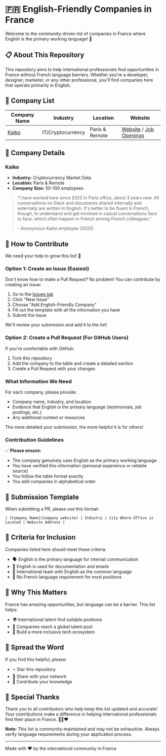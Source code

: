 # 🇫🇷 English-Friendly Companies in France

Welcome to the community-driven list of companies in France where English is the primary working language! 🚀

## 📋 About This Repository

This repository aims to help international professionals find opportunities in France without French language barriers. Whether you're a developer, designer, marketer, or any other professional, you'll find companies here that operate primarily in English.

## 🏢 Company List

| Company Name | Industry | Location | Website |
|-------------|----------|----------|---------|
| [Kaiko](#kaiko) | IT/Cryptocurrency | Paris & Remote | [Website](https://www.kaiko.com/) / [Job Openings](https://jobs.eu.lever.co/kaiko) |

## 📝 Company Details

### <a name="kaiko"></a>Kaiko

- **Industry:** Cryptocurrency Market Data  
- **Location:** Paris & Remote  
- **Company Size:** 50-100 employees  

> "I have worked here since 2022 in Paris office, about 3 years now. All conversations on Slack and documents shared internally and externally are written in English. It's better to be fluent in French, though, to understand and get involved in casual conversations face to face, which often happen in French among French colleagues."
>
> \- Anonymous Kaiko employee (2025)


## 🤝 How to Contribute

We need your help to grow this list! 🌟

### Option 1: Create an Issue (Easiest)

Don't know how to make a Pull Request? No problem! You can contribute by creating an Issue:

1. Go to the [Issues tab](../../issues)
2. Click "New Issue"
3. Choose "Add English-Friendly Company"
4. Fill out the template with all the information you have
5. Submit the issue

We'll review your submission and add it to the list!

### Option 2: Create a Pull Request (For GitHub Users)

If you're comfortable with GitHub:

1. Fork this repository
2. Add the company to the table and create a detailed section
3. Create a Pull Request with your changes

### What Information We Need

For each company, please provide:
- Company name, industry, and location
- Evidence that English is the primary language (testimonials, job postings, etc.)
- Any additional context or resources

The more detailed your submission, the more helpful it is for others!


### Contribution Guidelines

✅ **Please ensure:**
- The company genuinely uses English as the primary working language
- You have verified this information (personal experience or reliable source)
- You follow the table format exactly
- You add companies in alphabetical order

## 📝 Submission Template

When submitting a PR, please use this format:

```
| [Company Name](Company website) | Industry | City Where Office is Located | Website Address |
```

## 🎯 Criteria for Inclusion

Companies listed here should meet these criteria:
- 🗣️ English is the primary language for internal communication
- 📧 English is used for documentation and emails
- 🤝 International team with English as the common language
- 💼 No French language requirement for most positions

## 🌟 Why This Matters

France has amazing opportunities, but language can be a barrier. This list helps:
- 🌍 International talent find suitable positions
- 🏢 Companies reach a global talent pool
- 🤝 Build a more inclusive tech ecosystem

## 📢 Spread the Word

If you find this helpful, please:
- ⭐ Star this repository
- 🔄 Share with your network
- 📝 Contribute your knowledge

## 🙏 Special Thanks

Thank you to all contributors who help keep this list updated and accurate! Your contributions make a difference in helping international professionals find their place in France. 💙🤍❤️

**Note:** This list is community-maintained and may not be exhaustive. Always verify language requirements during your application process.

---

Made with ❤️ by the international community in France
